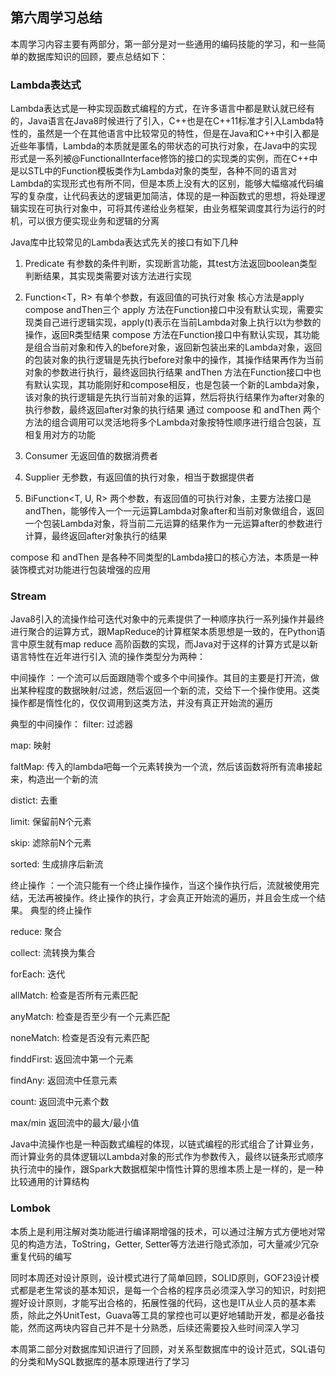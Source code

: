 ## 第六周学习总结
本周学习内容主要有两部分，第一部分是对一些通用的编码技能的学习，和一些简单的数据库知识的回顾，要点总结如下：

### Lambda表达式
Lambda表达式是一种实现函数式编程的方式，在许多语言中都是默认就已经有的，Java语言在Java8时候进行了引入，C++也是在C++11标准才引入Lambda特性的，虽然是一个在其他语言中比较常见的特性，但是在Java和C++中引入都是近些年事情，Lambda的本质就是匿名的带状态的可执行对象，在Java中的实现形式是一系列被@FunctionalInterface修饰的接口的实现类的实例，而在C++中是以STL中的Function模板类作为Lambda对象的类型，各种不同的语言对Lambda的实现形式也有所不同，但是本质上没有大的区别，能够大幅缩减代码编写的复杂度，让代码表达的逻辑更加简洁，体现的是一种函数式的思想，将处理逻辑实现在可执行对象中，可将其传递给业务框架，由业务框架调度其行为运行的时机，可以很方便实现业务和逻辑的分离

Java库中比较常见的Lambda表达式先关的接口有如下几种
1. Predicate<T>  有参数的条件判断，实现断言功能，其test方法返回boolean类型判断结果，其实现类需要对该方法进行实现
2. Function<T，R> 有单个参数，有返回值的可执行对象 核心方法是apply compose andThen三个
  apply 方法在Function接口中没有默认实现，需要实现类自己进行逻辑实现，apply(t)表示在当前Lambda对象上执行以t为参数的操作，返回R类型结果
  compose 方法在Function接口中有默认实现，其功能是组合当前对象和传入的before对象，返回新包装出来的Lambda对象，返回的包装对象的执行逻辑是先执行before对象中的操作，其操作结果再作为当前对象的参数进行执行，最终返回执行结果
  andThen 方法在Function接口中也有默认实现，其功能刚好和compose相反，也是包装一个新的Lambda对象，该对象的执行逻辑是先执行当前对象的运算，然后将执行结果作为after对象的执行参数，最终返回after对象的执行结果
  通过 compoose 和 andThen 两个方法的组合调用可以灵活地将多个Lambda对象按特性顺序进行组合包装，互相复用对方的功能
  
3. Consumer<T> 无返回值的数据消费者
4. Supplier<T> 无参数，有返回值的执行对象，相当于数据提供者
5. BiFunction<T, U, R> 两个参数，有返回值的可执行对象，主要方法接口是andThen，能够传入一个一元运算Lambda对象after和当前对象做组合，返回一个包装Lambda对象，将当前二元运算的结果作为一元运算after的参数进行计算，最终返回after对象执行的结果
  
  compose 和 andThen 是各种不同类型的Lambda接口的核心方法，本质是一种装饰模式对功能进行包装增强的应用

### Stream
Java8引入的流操作给可迭代对象中的元素提供了一种顺序执行一系列操作并最终进行聚合的运算方式，跟MapReduce的计算框架本质思想是一致的，在Python语言中原生就有map reduce 高阶函数的实现，而Java对于这样的计算方式是以新语言特性在近年进行引入
流的操作类型分为两种：

中间操作 ：一个流可以后面跟随零个或多个中间操作。其目的主要是打开流，做出某种程度的数据映射/过滤，然后返回一个新的流，交给下一个操作使用。这类操作都是惰性化的，仅仅调用到这类方法，并没有真正开始流的遍历

典型的中间操作：
filter: 过滤器

map: 映射

faltMap: 传入的lambda吧每一个元素转换为一个流，然后该函数将所有流串接起来，构造出一个新的流

distict: 去重

limit: 保留前N个元素

skip: 滤除前N个元素

sorted: 生成排序后新流

终止操作 ：一个流只能有一个终止操作操作，当这个操作执行后，流就被使用完结，无法再被操作。终止操作的执行，才会真正开始流的遍历，并且会生成一个结果。
典型的终止操作

reduce: 聚合

collect: 流转换为集合

forEach: 迭代

allMatch: 检查是否所有元素匹配

anyMatch: 检查是否至少有一个元素匹配

noneMatch: 检查是否没有元素匹配

finddFirst: 返回流中第一个元素

findAny: 返回流中任意元素

count: 返回流中元素个数

max/min 返回流中的最大/最小值

Java中流操作也是一种函数式编程的体现，以链式编程的形式组合了计算业务，而计算业务的具体逻辑以Lambda对象的形式作为参数传入，最终以链条形式顺序执行流中的操作，跟Spark大数据框架中惰性计算的思维本质上是一样的，是一种比较通用的计算结构

### Lombok
本质上是利用注解对类功能进行编译期增强的技术，可以通过注解方式方便地对常见的构造方法，ToString，Getter, Setter等方法进行隐式添加，可大量减少冗杂重复代码的编写

同时本周还对设计原则，设计模式进行了简单回顾，SOLID原则，GOF23设计模式都是老生常谈的基本知识，是每一个合格的程序员必须深入学习的知识，时刻把握好设计原则，才能写出合格的，拓展性强的代码，这也是IT从业人员的基本素质，除此之外UnitTest，Guava等工具的掌控也可以更好地辅助开发，都是必备技能，然而这两块内容自己并不是十分熟悉，后续还需要投入些时间深入学习

本周第二部分对数据库知识进行了回顾，对关系型数据库中的设计范式，SQL语句的分类和MySQL数据库的基本原理进行了学习



